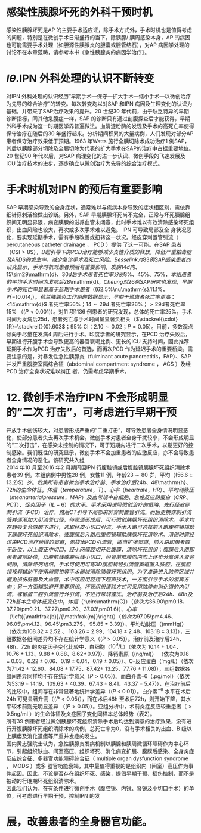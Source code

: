 # 感染性胰腺坏死的外科干预时机  
感染性胰腺坏死是AP 的主要手术适应证，除手术方式外，手术时机也是值得考虑的问题，特别是在微创手术日渐盛行的当下。除胰腺/ 胰周感染本身，AP 的病因也可能需要手术处理（如胆源性胰腺炎的胆囊或胆管结石），对AP 病因学处理的讨论不在本章范畴，请参考本书《急性胰腺炎的病因学治疗》。  
# $I\theta.$IPN 外科处理的认识不断转变  
对IPN 外科处理的认识经历“早期手术—保守—扩大手术—缩小手术—以微创治疗为先导的综合治疗”的转变。每次转变均以对SAP 和IPN 病因及生理变化的认识为基础，并带来了SAP治疗效果的提升。20 世纪30 年代前，由于缺乏特异的早期诊断指标，同其他急腹症一样，SAP 的诊断只有通过剖腹探查后才能获得，早期外科手术成为这一时期医学界普遍做法。血清淀粉酶的发现及手术的高死亡率使得保守治疗在随后的30 年盛行起来。分析期间积累的大量病例，人们发现对部分AP 患者保守治疗效果低于预期。1963 年Watts 施行全胰切除术成功治疗1 例SAP，其后以胰腺部分切除及全胰切除为代表的扩大手术在SAP的治疗中占据重要地位。20 世纪90 年代以后，对SAP 病理变化的进一步认识、微创手段的飞速发展及ICU 治疗技术的进步，逐步确立以微创治疗为先导的综合治疗模式。  
#  手术时机对IPN 的预后有重要影响  
SAP 早期感染导致的全身症状，通常难以与疾病本身导致的症状相区别，需依靠细针穿刺活检做出诊断。另外，SAP 早期胰腺坏死尚不完全，正常与坏死胰腺组织间无明显界限，病变胰腺的滋养血管未闭塞，此时手术难以有效清除感染坏死组织，出血风险也较大，再次或多次手术难以避免。 IPN  可导致局部及全 身状况恶化，要实现延期手术，需有手段改善或扭转这一状况。经皮穿刺置管引流（ percutaneous catheter drainage ， PCD ）提供 了这一可能。在SAP 患者（$\mathrm{CSI}>8\$），B 超引导下的PCD 治疗能够减少炎性介质的释放，降低严重脓毒症及ARDS 的发生率，减少急诊手术及死亡风险。Besselink 对83 例SAP 感染患者的研究显示，手术时机对患者预后有重要影响，发病14d 内、$15\sim29\mathrm{d}$、30d 后手术患者死亡率分别$8\%$、$45\%$、$75\%$，本组患者的平均手术时间为发病后$28\mathrm{d}$。Cheung 对26 例SAP 研究也发现，早期手术的死亡率显著高于延期手术患者（$(62.5\%\nu\mathrm{s}.11.1\%$，$P{=}0.014,$）。荷兰胰腺炎工作组的数据显示，早期干预患者死亡率更高：$<14\mathrm{d}$ 者死亡率$56\%$；$14\sim29\mathrm{d}$ 者死亡率$26\%$；$>29{\mathrm{d}}$者死亡率$15\%$ （$\left(P<0.001\right)$）。对11 项1136 例患者的研究发现，总体的死亡率$25\%$，手术时间为发病后25d，患者死亡与手术时间呈显著负相关（$\stackrel{\cdot}{R}=\stackrel{}{0}.603$；$95\%$ CI：$2.10\sim0.02$；$P{=}0.05$）。目前，多数观点倾向于尽量在发病4 周后进行手术。印度学者的研究显示，在PCD 治疗失败后，早期进行开腹手术会导致更高的器官衰竭比例、更长的ICU 支持时间，因此推荐延期手术作为PCD 治疗失败后的首选，而再次PCD 作为延迟手术的重要桥梁。需要注意的是，对暴发性急性胰腺炎（fulminant acute pancreatitis，FAP）、SAP 并发严重腹腔室隔综合征（abdominal compartment syndrome ， ACS ）及经 PCD  治疗全身状况难以纠正 者，仍需考虑早期手术。  
# 12. 微创手术治疗IPN 不会形成明显的“二次 打击”，可考虑进行早期干预  
开放手术创伤较大，对患者形成严重的“二重打击”，可导致患者全身情况明显恶化，使部分患者失去再次手术机会。微创手术对患者全身干扰较小，不会形成明显的“二次打击”，在感染未控制的情况下，可于短期内进行二次手术，以期更好的控制感染。我们既往的研究显示，微创手术不会加重患者的应激反应，亦不会导致患者全身情况的恶化。该研究共入组  
2014 年10 月至2016 年2 月期间因IPN 行腹腔镜或后腹腔镜胰腺坏死组织清除术患者39 例。本组病例中男性28 例，女性11 例，年龄$23\sim80$ 岁，平均（$(56.6\pm13.2)\$）岁。收集所有患者微创手术治疗前、手术治疗后24h、$48\mathrm{h}$、72h 的生命体征，体温（temperature，T）、心率（heart rate，HR）、平均动脉压（mean arterial pressure，MAP）及血常规中白细胞、急性反应期蛋白（CRP、PCT）、促炎因子（IL-6）的水平。手术采用进阶微创治疗的策略，先行经皮穿刺引流（PCD）治疗，然后CT 引导下局部麻醉穿刺置管引流。而后更换穿刺引流管并逐渐加大引流管口径，待窦道形成后，可行微创胰腺坏死组织清除术。手术均在静吸复合麻醉下进行，选取经皮小切口引流，手术入路可选择前入路腹腔镜辅助下胰腺坏死组织清除术，或腹膜后入路后腹腔镜辅助胰腺坏死清除术。清创时需经过由 PCD  治疗 获得的窦道，先拔出 PCD  引流管，适当扩张窦道。前入路即患 者取平卧位，以上腹正中切口，经小网膜腔切开后腹膜，清除坏死组织；腹膜后入路即患者取侧卧位，以腋前线或腋后线小切口，经肾前筋膜向内向上逐步分离进入肾旁间隙，清除坏死 组织。手术可使用可弯3D 腹腔镜经引流管窦道置入脓腔，在腹腔镜视频辅助下使用卵圆钳等手术器械清除胰腺坏死组织。为了准确进入脓腔区域并避免损伤脏器及大血管，术中可应用腔镜下超声技术，一方面引导手术的游离方向；另一方面辅助避开重要组织。坏死组织清除方式可采用脓腔向消化道的内引  
流，或留置三腔引流管行外引流，不进行常规灌洗。治疗前及治疗后24h、48h 及72h 基本生命体征变化中，体温（$^\circ\mathrm{C}$）（依次为$36.90\pm0.18$、$37.29\pm0.21$、$37.27\pm0.20$、$37.03\pm01.6\)$）、心率（$\left({\mathfrak{b}}/{\mathfrak{m}}\right)$）（依次为$97.05\pm4.46$、$96.05\pm4.12$、$96.45\pm3.27$、
$95.85\pm3.39\rangle$）、平均动脉压（$\left(\mathrm{mmHg}\right)$）（依次为$108.32\pm2.52.$、
$103.26\pm2.99$、$104.18\pm2.48$、$103.18\pm3.13)$），三组数据各组间差异均不存在统计学意义（$(P>0.05)$）。治疗前及治疗后24h、$48\mathrm{h}$、72h 的炎症因子变化比较中，白细胞（$10^{9}/\mathrm{L}$）（依次为
$10.14\pm1.04$、$10.76\pm1.13$、$9.88\pm0.88$、$8.62\!\pm\!0.97)$）、降钙素原（$\mathrm{(ng/ml)}$）
（依次为$0.18\pm0.03$、$0.22\pm0.06$、$0.19\pm0.04$、$0.19\pm0.05)$）、C–反应蛋白（$\mathrm{{'mg/L}}$）（依次为$71.42\pm12.60$、$84.08\pm17.75$、$87.42\pm$ 13.25、$77.76\pm11.08)$），三组数据各组间差异同样均不存在统计学意义（$P>0.05)$）。而白介素–6（$\mathrm{{.pg/mol}}$）（依次为$53.19\pm14.19$、$109.63\pm40.39$、$67.43\pm8.41$、$43.37\pm5.47)$），在治疗前后的比较中，组间存在非常显著地统计学差异（$\left(P\mathrm{~<~}0.01\right)$）。白介素$^{-6}$ 水平在术后24h 可见显著升高（$\!(P<0.05)$），而在术后$48\mathrm{h}$ 至术后72h，则开始下降，其水平较术前则无明显差异 （$\left(P>0.05\right)$）。亚组分析中，术前炎症反应较重患者（$>0.5 \mathrm{ng/ml}$
）的生命体征及炎症因子变化同样本总体趋势（表2）。  
所有39 例患者经过微创胰腺坏死组织清除手术后均达到满意的治疗效果，没有进行开腹胰腺坏死组织清除术的病例，总死亡率为0，没有手术相关的出血、B 级以上胰瘘及消化道瘘等严重并发症的发生。  
国内黄志强院士认为，急性胰腺炎发病机制以胰腺和胰周微循环障碍作为中心环节，引起组织缺血、间室高压、组织坏死、消化病变扩展、腹膜后感染、全身炎症反应综合征、多器官功能障碍综合征（ multiple organ dysfunction syndrome ， MODS ）或多 器官功能衰竭，其中最值得重视的是组织内（间室）高压作为事件起因。因此，不论是否存在组织坏死、感染，提倡早期干预、损伤控制，而不是被动的行晚期坏死组织清除术。  
因此我们认为，在有条件进行微创手术（腹腔镜、内镜、肾镜及小切口手术）的单位，可考虑进行早期干预，控制IPN 的发  
# 展，改善患者的全身器官功能。  
